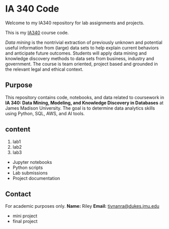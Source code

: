 # IA 340 Code

Welcome to my IA340 repository for lab assignments and projects. 

This is my [IA340](https://catalog.jmu.edu/preview_course_nopop.php?catoid=50&coid=258336) course code.

*Data mining* is the nontrivial extraction of previously unknown and potential useful information from (large) data sets to help explain current behaviors and anticipate future outcomes. Students will apply data mining and knowledge discovery methods to data sets from business, industry and government. The course is team oriented, project based and grounded in the relevant legal and ethical context.

## Purpose

This repository contains code, notebooks, and data related to coursework in **IA 340: Data Mining, Modeling, and Knowledge Discovery in Databases** at James Madison University. The goal is to determine data analytics skills using Python, SQL, AWS, and AI tools.

## content 

1. lab1
2. lab2
3. lab3

- Jupyter notebooks
- Python scripts
- Lab submissions
- Project documentation

## Contact

For academic purposes only.
**Name:** Riley
**Email:** tivnanra@dukes.jmu.edu 


- mini project
- final project

